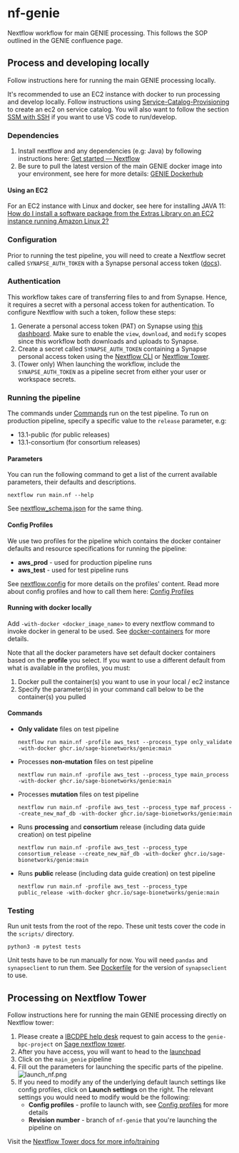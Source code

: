 # nf-genie

Nextflow workflow for main GENIE processing.  This follows the SOP outlined in the GENIE confluence page.

## Process and developing locally

Follow instructions here for running the main GENIE processing locally. 

It's recommended to use an EC2 instance with docker to run processing and develop locally. Follow instructions using [Service-Catalog-Provisioning](https://help.sc.sageit.org/sc/Service-Catalog-Provisioning.938836322.html) to create an ec2 on service catalog. You will also want to follow the section [SSM with SSH](https://help.sc.sageit.org/sc/Service-Catalog-Provisioning.938836322.html#ServiceCatalogProvisioning-SSMwithSSH) if you want to use VS code to run/develop.

### Dependencies

1. Install nextflow and any dependencies (e.g: Java) by following instructions here: [Get started — Nextflow](https://www.nextflow.io/docs/latest/getstarted.html#get-started)
2. Be sure to pull the latest version of the main GENIE docker image into your environment, see here for more details: [GENIE Dockerhub](https://github.com/Sage-Bionetworks/Genie/blob/develop/CONTRIBUTING.md#dockerhub)

#### Using an EC2

For an EC2 instance with Linux and docker, see here for installing JAVA 11: [How do I install a software package from the Extras Library on an EC2 instance running Amazon Linux 2?](https://aws.amazon.com/premiumsupport/knowledge-center/ec2-install-extras-library-software/)

### Configuration

Prior to running the test pipeline, you will need to create a Nextflow secret called `SYNAPSE_AUTH_TOKEN`
with a Synapse personal access token ([docs](#authentication)).

### Authentication

This workflow takes care of transferring files to and from Synapse. Hence, it requires a secret with a personal access token for authentication. To configure Nextflow with such a token, follow these steps:

1. Generate a personal access token (PAT) on Synapse using [this dashboard](https://www.synapse.org/#!PersonalAccessTokens:). Make sure to enable the `view`, `download`, and `modify` scopes since this workflow both downloads and uploads to Synapse.
2. Create a secret called `SYNAPSE_AUTH_TOKEN` containing a Synapse personal access token using the [Nextflow CLI](https://nextflow.io/docs/latest/secrets.html) or [Nextflow Tower](https://help.tower.nf/latest/secrets/overview/).
3. (Tower only) When launching the workflow, include the `SYNAPSE_AUTH_TOKEN` as a pipeline secret from either your user or workspace secrets.

### Running the pipeline

The commands under [Commands](#commands) run on the test pipeline. To run on production pipeline, specify a specific value to the `release` parameter, e.g:

- 13.1-public (for public releases)
- 13.1-consortium (for consortium releases)

#### Parameters

You can run the following command to get a list of the current available
parameters, their defaults and descriptions.

```
nextflow run main.nf --help
```

See [nextflow_schema.json](https://github.com/Sage-Bionetworks-Workflows/nf-genie/blob/main/nextflow_schema.json) for the same thing.

#### Config Profiles

We use two profiles for the pipeline which contains the docker container defaults and resource specifications for running the pipeline:

- **aws_prod** - used for production pipeline runs
- **aws_test** - used for test pipeline runs


See [nextflow.config](https://github.com/Sage-Bionetworks-Workflows/nf-genie/blob/main/nextflow.config) for more details on the profiles' content. Read more about config profiles and how to call them here: [Config Profiles](https://www.nextflow.io/docs/latest/config.html#config-profiles)

#### Running with docker locally

Add `-with-docker <docker_image_name>` to every nextflow command to invoke docker in general to be used. See [docker-containers](https://www.nextflow.io/docs/latest/docker.html#docker-containers) for more details.

Note that all the docker parameters have set default docker containers based on the **profile** you select. If you want to use a different default from what is available in the profiles, you must:

1. Docker pull the container(s) you want to use in your local / ec2 instance
2. Specify the parameter(s) in your command call below to be the container(s) you pulled

#### Commands

* **Only validate** files on test pipeline

    ```
    nextflow run main.nf -profile aws_test --process_type only_validate -with-docker ghcr.io/sage-bionetworks/genie:main
    ```

* Processes **non-mutation** files on test pipeline

    ```
    nextflow run main.nf -profile aws_test --process_type main_process -with-docker ghcr.io/sage-bionetworks/genie:main
    ```

* Processes **mutation** files on test pipeline

    ```
    nextflow run main.nf -profile aws_test --process_type maf_process --create_new_maf_db -with-docker ghcr.io/sage-bionetworks/genie:main
    ```

* Runs **processing** and **consortium** release (including data guide creation) on test pipeline
    ```
    nextflow run main.nf -profile aws_test --process_type consortium_release --create_new_maf_db -with-docker ghcr.io/sage-bionetworks/genie:main
    ```

* Runs **public** release (including data guide creation) on test pipeline

    ```
    nextflow run main.nf -profile aws_test --process_type public_release -with-docker ghcr.io/sage-bionetworks/genie:main
    ```

### Testing

Run unit tests from the root of the repo. These unit tests cover the code in the `scripts/` directory.

```
python3 -m pytest tests
```

Unit tests have to be run manually for now. You will need
`pandas` and `synapseclient` to run them. See [Dockerfile](https://github.com/Sage-Bionetworks-Workflows/nf-genie/blob/main/scripts/release_utils/Dockerfile) for the version of `synapseclient` to use.

## Processing on Nextflow Tower

Follow instructions here for running the main GENIE processing directly on Nextflow tower:

1. Please create a [IBCDPE help desk](https://sagebionetworks.jira.com/servicedesk/customer/portal/5) request to gain access to the `genie-bpc-project` on [Sage nextflow tower](https://tower.sagebionetworks.org/login).
1. After you have access, you will want to head to the [launchpad](https://tower.sagebionetworks.org/orgs/Sage-Bionetworks/workspaces/genie-bpc-project/launchpad)
1. Click on the `main_genie` pipeline
1. Fill out the parameters for launching the specific parts of the pipeline. ![launch_nf.png](img/launch_nf.png)
1. If you need to modify any of the underlying default launch settings like config profiles, click on **Launch settings** on the right. The relevant settings you would need to modify would be the following:
    - **Config profiles** - profile to launch with, see [Config profiles](#config-profiles) for more details
    - **Revision number** - branch of `nf-genie` that you're launching the pipeline on

Visit the [Nextflow Tower docs for more info/training](https://docs.seqera.io/platform/)
